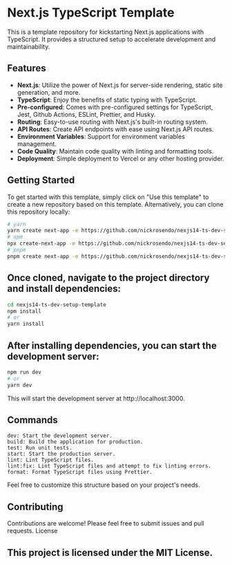 
# Next.js TypeScript Template

This is a template repository for kickstarting Next.js applications with TypeScript. It provides a structured setup to accelerate development and maintainability.

## Features

- **Next.js**: Utilize the power of Next.js for server-side rendering, static site generation, and more.
- **TypeScript**: Enjoy the benefits of static typing with TypeScript.
- **Pre-configured**: Comes with pre-configured settings for TypeScript, Jest, Github Actions, ESLint, Prettier, and Husky.
- **Routing**: Easy-to-use routing with Next.js's built-in routing system.
- **API Routes**: Create API endpoints with ease using Next.js API routes.
- **Environment Variables**: Support for environment variables management.
- **Code Quality**: Maintain code quality with linting and formatting tools.
- **Deployment**: Simple deployment to Vercel or any other hosting provider.

## Getting Started

To get started with this template, simply click on "Use this template" to create a new repository based on this template. Alternatively, you can clone this repository locally:

```bash
# yarn
yarn create next-app -e https://github.com/nickrosendo/nexjs14-ts-dev-setup-template
# npm
npx create-next-app -e https://github.com/nickrosendo/nexjs14-ts-dev-setup-template
# pnpm
pnpm create next-app -e https://github.com/nickrosendo/nexjs14-ts-dev-setup-template

```

## Once cloned, navigate to the project directory and install dependencies:

```bash
cd nexjs14-ts-dev-setup-template
npm install
# or
yarn install
```

## After installing dependencies, you can start the development server:
```bash
npm run dev
# or
yarn dev
```
This will start the development server at http://localhost:3000.


## Commands

    dev: Start the development server.
    build: Build the application for production.
    test: Run unit tests.
    start: Start the production server.
    lint: Lint TypeScript files.
    lint:fix: Lint TypeScript files and attempt to fix linting errors.
    format: Format TypeScript files using Prettier.


Feel free to customize this structure based on your project's needs.

## Contributing

Contributions are welcome! Please feel free to submit issues and pull requests.
License

## This project is licensed under the MIT License.
